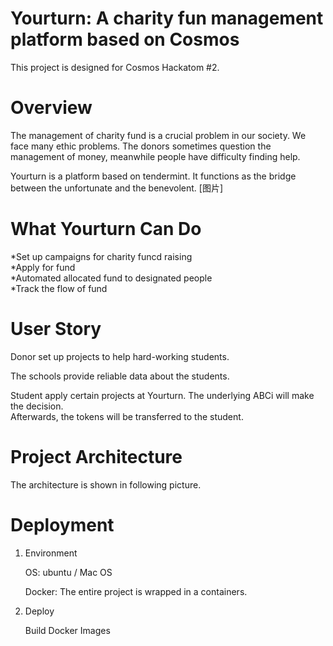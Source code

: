# Yourturn: A charity fun management platform based on Cosmos

This project is designed for Cosmos Hackatom #2.
# Overview

The management of charity fund is a crucial problem in our society. We face many ethic problems.
The donors sometimes question the management of money, meanwhile people have difficulty finding help. 

Yourturn is a platform based on tendermint. It functions as the bridge between the unfortunate and the benevolent. 
[图片]
# What Yourturn  Can Do
*Set up campaigns for charity funcd raising<br/>
*Apply for fund<br/>
*Automated allocated fund to designated people<br/>
*Track the flow of fund<br/>
# User Story
Donor set up projects to help hard-working students.<br/>

The schools provide reliable data about the students. <br/>

Student apply certain projects at Yourturn. The underlying ABCi will make the decision. <br/>Afterwards, the tokens will be transferred to the student.

# Project Architecture
The architecture is shown in following picture.


# Deployment
1. Environment

    OS: ubuntu / Mac OS 

    Docker: The entire project is wrapped in a containers.

2. Deploy

    Build Docker Images
